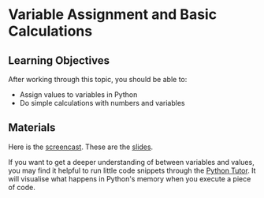 # Variable Assignment and Basic Calculations

## Learning Objectives

After working through this topic, you should be able to:

- Assign values to variables in Python
- Do simple calculations with numbers and variables

## Materials

Here is the
[screencast](https://electure.uni-bonn.de/static/mh_default_org/engage-player/xxx).
These are the [slides](python_basics-assignment_calculations.pdf).

If you want to get a deeper understanding of between variables and values, you may find
it helpful to run little code snippets through the
[Python Tutor](https://pythontutor.com/). It will visualise what happens in Python's
memory when you execute a piece of code.
